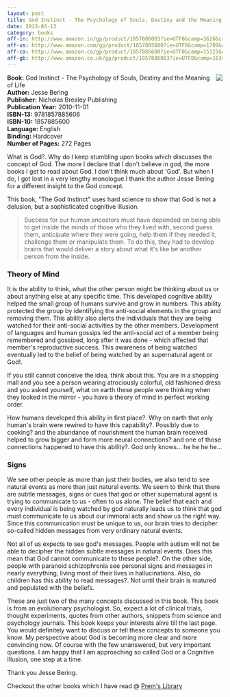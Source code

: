 ```yaml
---
layout: post
title: God Instinct - The Psychology of Souls, Destiny and the Meaning of Life
date: 2013-03-13
category: books
aff-in: http://www.amazon.in/gp/product/1857886003?ie=UTF8&camp=3626&creativeASIN=1857886003&linkCode=xm2&tag=smileprem-in-21
aff-us: http://www.amazon.com/gp/product/1857885600?ie=UTF8&camp=1789&creativeASIN=1857885600&linkCode=xm2&tag=smileprem-us-20
aff-ca: http://www.amazon.ca/gp/product/1857885600?ie=UTF8&camp=15121&creativeASIN=1857885600&linkCode=xm2&tag=smileprem-ca-20
aff-gb: http://www.amazon.co.uk/gp/product/1857886003?ie=UTF8&camp=1634&creativeASIN=1857886003&linkCode=xm2&tag=smileprem-gb-21
---
```


<img style="clear: right; float: right; margin-bottom: 1em; margin-left: 1em; width:auto;" 
src="{{site.img-url}}/the-god-instinct-jesse-bering.jpg"/>
**Book:** God Instinct - The Psychology of Souls, Destiny and the Meaning of Life  
**Author:** Jesse Bering  
**Publisher:** Nicholas Brealey Publishing  
**Publication Year:** 2010-11-01  
**ISBN-13:** 9781857885606  
**ISBN-10:** 1857885600  
**Language:** English  
**Binding:** Hardcover  
**Number of Pages:** 272 Pages  
  
What is God?. Why do I keep stumbling upon books which discusses the concept of God. The more I declare that I don't believe in god, the more books I get to read about God. I don't think much about 'God'. But when I do, I got lost in a very lengthy monologue.I thank the author Jesse Bering for a different insight to the God concept.  
  
This book, "The God Instinct" uses hard science to show that God is not a delusion, but a sophisticated cognitive illusion.  

> Success for our human ancestors must have depended on being able to get inside the minds of those who they lived with, second guess them, anticipate where they were going, help them if they needed it, challenge them or manipulate them. To do this, they had to develop brains that would deliver a story about what it's like be another person from the inside.  

### Theory of Mind

It is the ability to think, what the other person might be thinking about us or about anything else at any specific time. This developed cognitive ability helped the small group of humans survive and grow in numbers. This ability protected the group by identifying the anti-social elements in the group and removing them. This ability also alerts the individuals that they are being watched for their anti-social activities by the other members. Development of languages and human gossips led the anti-social act of a member being remembered and gossiped, long after it was done - which affected that member's reproductive success. This awareness of being watched eventually led to the belief of being watched by an supernatural agent or God!.  
  
If you still cannot conceive the idea, think about this. You are in a shopping mall and you see a person wearing atrociously colorful, old fashioned dress and you asked yourself, what on earth these people were thinking when they looked in the mirror - you have a theory of mind in perfect working order.   
  
How humans developed this ability in first place?. Why on earth that only human's brain were rewired to have this capability?. Possibly due to cooking? and the abundance of nourishment the human brain received helped to grow bigger and form more neural connections? and one of those connections happened to have this ability?. God only knows... he he he he...  
  
### Signs  

We see other people as more than just their bodies, we also tend to see natural events as more than just natural events. We seem to think that there are subtle messages, signs or cues that god or other supernatural agent is trying to communicate to us - often to us alone. The belief that each and every individual is being watched by god naturally leads us to think that god must communicate to us about our immoral acts and show us the right way. Since this communication must be unique to us, our brain tries to decipher so-called hidden messages from very ordinary natural events.   
  
Not all of us expects to see god's messages. People with autism will not be able to decipher the hidden subtle messages in natural events. Does this mean that God cannot communicate to these people?. On the other side, people with paranoid schizophrenia see personal signs and messages in nearly everything, living most of their lives in hallucinations. Also, do children has this ability to read messages?. Not until their brain is matured and populated with the beliefs.   
  
These are just two of the many concepts discussed in this book. This book is from an evolutionary psychologist. So, expect a lot of clinical trials, thought experiments, quotes from other authors, snippets from science and psychology journals. This book keeps your interests alive till the last page. You would definitely want to discuss or tell these concepts to someone you know. My perspective about God is becoming more clear and more convincing now. Of course with the few unanswered, but very important questions. I am happy that I am approaching so called God or a Cognitive Illusion, one step at a time.  
  
Thank you Jesse Bering.  

Checkout the other books which I have read @ [Prem's Library]({{site.url}}/category/books/)  
